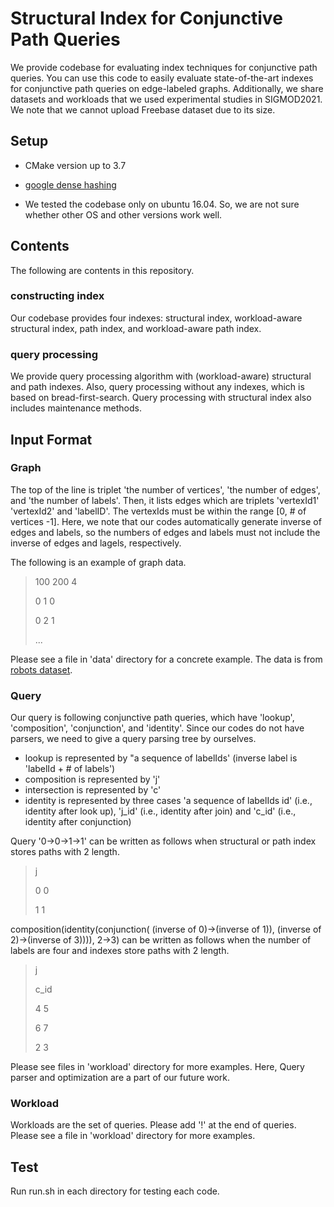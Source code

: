 # Structural Index for Conjunctive Path Queries

We provide codebase for evaluating index techniques for conjunctive path queries.
You can use this code to easily evaluate state-of-the-art indexes for conjunctive path queries on edge-labeled graphs.
Additionally, we share datasets and workloads that we used experimental studies in SIGMOD2021. We note that we cannot upload Freebase dataset due to its size.


## Setup

- CMake version up to 3.7

- [google dense hashing](https://github.com/sparsehash/sparsehash)

- We tested the codebase only on ubuntu 16.04. So, we are not sure whether other OS and other versions work well.

## Contents
The following are contents in this repository.
### constructing index
Our codebase provides four indexes: structural index, workload-aware structural index, path index, and workload-aware path index.

### query processing
We provide query processing algorithm with (workload-aware) structural and path indexes. Also, query processing without any indexes, which is based on bread-first-search.
Query processing with structural index also includes maintenance methods.

## Input Format
### Graph

The top of the line is triplet 'the number of vertices', 'the number of edges', and 'the number of labels'. Then, it lists edges which are triplets 'vertexId1' 'vertexId2' and 'labelID'.
The vertexIds must be within the range [0, # of vertices -1].
Here, we note that our codes automatically generate inverse of edges and labels, so the numbers of edges and labels must not include the inverse of edges and lagels, respectively.


The following is an example of graph data.
> 100 200 4
>
> 0 1 0
>
> 0 2 1
>
> ...

Please see a file in 'data' directory for a concrete example. The data is from [robots dataset](http://tinyurl.com/gnexfoy).

### Query
Our query is following conjunctive path queries, which have 'lookup', 'composition', 'conjunction', and 'identity'.
Since our codes do not have parsers, we need to give a query parsing tree by ourselves.

- lookup is represented by "a sequence of labelIds' (inverse label is 'labelId + # of labels')
- composition is represented by 'j'
- intersection is represented by 'c'
- identity is represented by three cases 'a sequence of labelIds id' (i.e., identity after look up), 'j_id' (i.e., identity after join) and 'c_id' (i.e., identity after conjunction)

Query '0->0->1->1' can be written as follows when structural or path index stores paths with 2 length.
> j
>
> 0 0
>
> 1 1

composition(identity(conjunction( (inverse of 0)->(inverse of 1)), (inverse of 2)->(inverse of 3)))), 2->3) can be written as follows when the number of labels are four and indexes store paths with 2 length.
> j
>
> c_id
>
> 4 5
>
> 6 7
>
> 2 3

Please see files in 'workload' directory for more examples.
Here, Query parser and optimization are a part of our future work.

### Workload
Workloads are the set of queries. Please add '!' at the end of queries.
Please see a file in 'workload' directory for more examples.

## Test
Run run.sh in each directory for testing each code.
